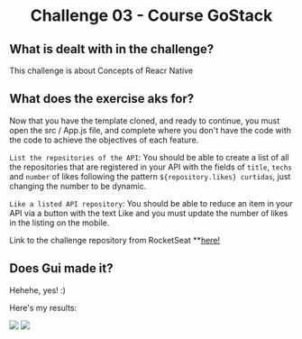 <h1 align="center">
  Challenge 03 - Course GoStack
</h1>

## What is dealt with in the challenge?

This challenge is about Concepts of Reacr Native

## What does the exercise aks for?

Now that you have the template cloned, and ready to continue, you must open the src / App.js file, and complete where you don't have the code with the code to achieve the objectives of each feature.

```List the repositories of the API```: You should be able to create a list of all the repositories that are registered in your API with the fields of ```title```, ```techs``` and ```number``` of likes following the pattern ```${repository.likes} curtidas```, just changing the number to be dynamic.

```Like a listed API repository```: You should be able to reduce an item in your API via a button with the text Like and you must update the number of likes in the listing on the mobile.

Link to the challenge repository from RocketSeat **[here!](https://github.com/rocketseat-education/bootcamp-gostack-desafios/tree/master/desafio-conceitos-react-native)

## Does Gui made it?

Hehehe, yes! :)

Here's my results:

<img src="./assets/note.png">

<img src="./assets/requirements.png">
